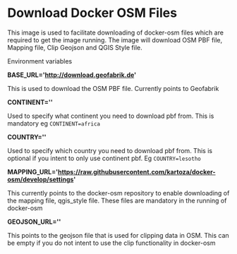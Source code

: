 # Download Docker OSM Files

This image is used to facilitate downloading of docker-osm files which are required to get the image 
running. The image will download OSM PBF file, Mapping file, Clip Geojson and QGIS Style file.

Environment variables


**BASE_URL='http://download.geofabrik.de'** 

This is used to download the OSM PBF file. Currently points to Geofabrik

**CONTINENT=''**

Used to specify what continent you need to download pbf from. This is mandatory eg `CONTINENT=africa`

**COUNTRY=''** 

Used to specify which country you need to download pbf from. This is optional if you intent
to only use continent pbf. Eg `COUNTRY=lesotho`

**MAPPING_URL='https://raw.githubusercontent.com/kartoza/docker-osm/develop/settings'**
  
This currently points to the docker-osm repository to enable downloading of the mapping file, qgis_style
 file. These files are mandatory in the running of docker-osm

**GEOJSON_URL=''** 

This points to the geojson file that is used for clipping data in OSM. This can be empty if you do 
not intent to use the clip functionality in docker-osm

